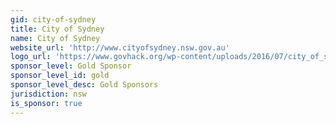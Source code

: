 ```yaml
---
gid: city-of-sydney
title: City of Sydney
name: City of Sydney
website_url: 'http://www.cityofsydney.nsw.gov.au'
logo_url: 'https://www.govhack.org/wp-content/uploads/2016/07/city_of_sydney.png'
sponsor_level: Gold Sponsor
sponsor_level_id: gold
sponsor_level_desc: Gold Sponsors
jurisdiction: nsw
is_sponsor: true
---
```

